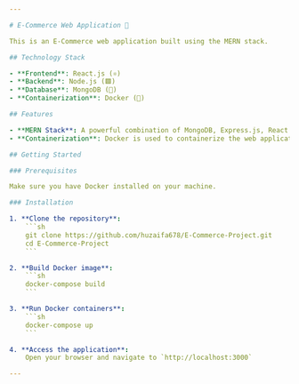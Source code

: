 ```yaml
---

# E-Commerce Web Application 🛒

This is an E-Commerce web application built using the MERN stack.

## Technology Stack

- **Frontend**: React.js (⚛️)
- **Backend**: Node.js (🟩)
- **Database**: MongoDB (🍃)
- **Containerization**: Docker (🐳)

## Features

- **MERN Stack**: A powerful combination of MongoDB, Express.js, React.js, and Node.js.
- **Containerization**: Docker is used to containerize the web application for easy deployment and scalability.

## Getting Started

### Prerequisites

Make sure you have Docker installed on your machine.

### Installation

1. **Clone the repository**:
    ```sh
    git clone https://github.com/huzaifa678/E-Commerce-Project.git
    cd E-Commerce-Project
    ```

2. **Build Docker image**:
    ```sh
    docker-compose build
    ```

3. **Run Docker containers**:
    ```sh
    docker-compose up
    ```

4. **Access the application**:
    Open your browser and navigate to `http://localhost:3000`

---
```

